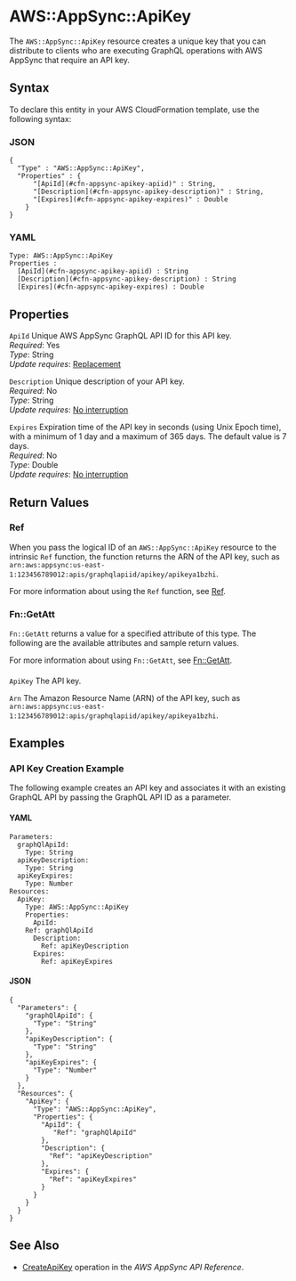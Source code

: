 # AWS::AppSync::ApiKey<a name="aws-resource-appsync-apikey"></a>

The `AWS::AppSync::ApiKey` resource creates a unique key that you can distribute to clients who are executing GraphQL operations with AWS AppSync that require an API key\.

## Syntax<a name="aws-resource-appsync-apikey-syntax"></a>

To declare this entity in your AWS CloudFormation template, use the following syntax:

### JSON<a name="aws-resource-appsync-apikey-syntax.json"></a>

```
{
  "Type" : "AWS::AppSync::ApiKey",
  "Properties" : {
      "[ApiId](#cfn-appsync-apikey-apiid)" : String,
      "[Description](#cfn-appsync-apikey-description)" : String,
      "[Expires](#cfn-appsync-apikey-expires)" : Double
    }
}
```

### YAML<a name="aws-resource-appsync-apikey-syntax.yaml"></a>

```
Type: AWS::AppSync::ApiKey
Properties : 
﻿  [ApiId](#cfn-appsync-apikey-apiid) : String
﻿  [Description](#cfn-appsync-apikey-description) : String
﻿  [Expires](#cfn-appsync-apikey-expires) : Double
```

## Properties<a name="aws-resource-appsync-apikey-properties"></a>

`ApiId`  <a name="cfn-appsync-apikey-apiid"></a>
Unique AWS AppSync GraphQL API ID for this API key\.  
*Required*: Yes  
*Type*: String  
*Update requires*: [Replacement](https://docs.aws.amazon.com/AWSCloudFormation/latest/UserGuide/using-cfn-updating-stacks-update-behaviors.html#update-replacement)

`Description`  <a name="cfn-appsync-apikey-description"></a>
Unique description of your API key\.  
*Required*: No  
*Type*: String  
*Update requires*: [No interruption](https://docs.aws.amazon.com/AWSCloudFormation/latest/UserGuide/using-cfn-updating-stacks-update-behaviors.html#update-no-interrupt)

`Expires`  <a name="cfn-appsync-apikey-expires"></a>
Expiration time of the API key in seconds \(using Unix Epoch time\), with a minimum of 1 day and a maximum of 365 days\. The default value is 7 days\.   
*Required*: No  
*Type*: Double  
*Update requires*: [No interruption](https://docs.aws.amazon.com/AWSCloudFormation/latest/UserGuide/using-cfn-updating-stacks-update-behaviors.html#update-no-interrupt)

## Return Values<a name="aws-resource-appsync-apikey-return-values"></a>

### Ref<a name="aws-resource-appsync-apikey-return-values-ref"></a>

When you pass the logical ID of an `AWS::AppSync::ApiKey` resource to the intrinsic `Ref` function, the function returns the ARN of the API key, such as `arn:aws:appsync:us-east-1:123456789012:apis/graphqlapiid/apikey/apikeya1bzhi`\. 

For more information about using the `Ref` function, see [Ref](https://docs.aws.amazon.com/AWSCloudFormation/latest/UserGuide/intrinsic-function-reference-ref)\.

### Fn::GetAtt<a name="aws-resource-appsync-apikey-return-values-fn--getatt"></a>

 `Fn::GetAtt` returns a value for a specified attribute of this type\. The following are the available attributes and sample return values\. 

For more information about using `Fn::GetAtt`, see [Fn::GetAtt](https://docs.aws.amazon.com/AWSCloudFormation/latest/UserGuide/intrinsic-function-reference-getatt)\. 

#### <a name="aws-resource-appsync-apikey-return-values-fn--getatt-fn--getatt"></a>

`ApiKey`  <a name="ApiKey-fn::getatt"></a>
The API key\.

`Arn`  <a name="Arn-fn::getatt"></a>
The Amazon Resource Name \(ARN\) of the API key, such as `arn:aws:appsync:us-east-1:123456789012:apis/graphqlapiid/apikey/apikeya1bzhi`\.

## Examples<a name="aws-resource-appsync-apikey--examples"></a>

### API Key Creation Example<a name="aws-resource-appsync-apikey--examples--API_Key_Creation_Example"></a>

The following example creates an API key and associates it with an existing GraphQL API by passing the GraphQL API ID as a parameter\. 

#### YAML<a name="aws-resource-appsync-apikey--examples--API_Key_Creation_Example--yaml"></a>

```
Parameters:
  graphQlApiId:
    Type: String
  apiKeyDescription:
    Type: String
  apiKeyExpires:
    Type: Number
Resources:
  ApiKey:
    Type: AWS::AppSync::ApiKey
    Properties:
      ApiId:
	Ref: graphQlApiId
      Description:
        Ref: apiKeyDescription
      Expires:
        Ref: apiKeyExpires
```

#### JSON<a name="aws-resource-appsync-apikey--examples--API_Key_Creation_Example--json"></a>

```
{
  "Parameters": {
    "graphQlApiId": {
      "Type": "String"
    },
    "apiKeyDescription": {
      "Type": "String"
    },
    "apiKeyExpires": {
      "Type": "Number"
    }
  },
  "Resources": {
    "ApiKey": {
      "Type": "AWS::AppSync::ApiKey",
      "Properties": {
        "ApiId": {
           "Ref": "graphQlApiId"
        },
        "Description": {
          "Ref": "apiKeyDescription"
        },
        "Expires": {
          "Ref": "apiKeyExpires"
        }
      }
    }
  }
}
```

## See Also<a name="aws-resource-appsync-apikey--seealso"></a>
+  [CreateApiKey](https://docs.aws.amazon.com/appsync/latest/APIReference/API_CreateApiKey.html) operation in the *AWS AppSync API Reference*\.